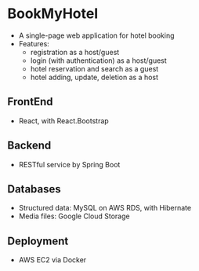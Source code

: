 # BookMyHotel
  - A single-page web application for hotel booking
  - Features:
    - registration as a host/guest
    - login (with authentication) as a host/guest
    - hotel reservation and search as a guest
    - hotel adding, update, deletion as a host

## FrontEnd
  - React, with React.Bootstrap
## Backend
  - RESTful service by Spring Boot
## Databases
  - Structured data: MySQL on AWS RDS, with Hibernate
  - Media files: Google Cloud Storage
## Deployment
  - AWS EC2 via Docker
